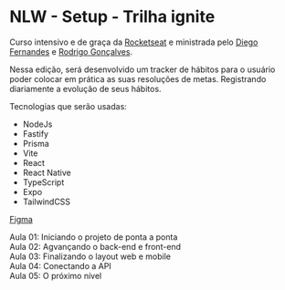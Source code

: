 # NLW - Setup - Trilha ignite
Curso intensivo e de graça da [Rocketseat](https://www.rocketseat.com.br/) e ministrada pelo [Diego Fernandes](https://github.com/diego3g) e [Rodrigo Gonçalves](https://github.com/rodrigorgtic).

Nessa edição, será desenvolvido um tracker de hábitos para o usuário poder colocar em prática as suas resoluções de metas. Registrando diariamente a evolução de seus hábitos.

Tecnologias que serão usadas:
- NodeJs
- Fastify
- Prisma
- Vite
- React
- React Native
- TypeScript
- Expo
- TailwindCSS

[Figma](https://www.figma.com/file/MxsxaQ1h4DJ2WzlfaVAmQL/Habits-(i)-(Community)?node-id=6%3A343&t=gp6c70IOkxDUjowq-1)

Aula 01: Iniciando o projeto de ponta a ponta<br>
Aula 02: Agvançando o back-end e front-end<br>
Aula 03: Finalizando o layout web e mobile<br>
Aula 04: Conectando a API<br>
Aula 05: O próximo nível
